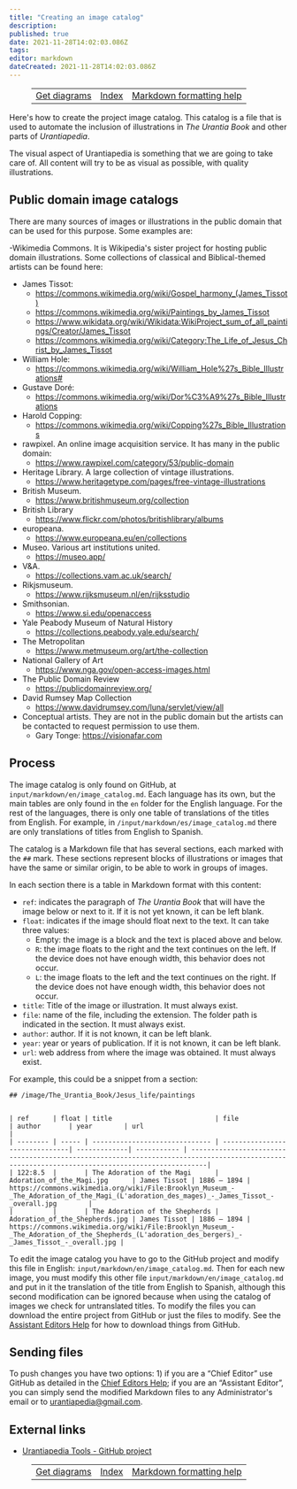 ```yaml
---
title: "Creating an image catalog"
description:
published: true
date: 2021-11-28T14:02:03.086Z
tags:
editor: markdown
dateCreated: 2021-11-28T14:02:03.086Z
---
```


<figure class="table chapter-navigator">
  <table>
    <tbody>
      <tr>
        <td><a href="/en/help/github_diagrams_markdown">Get diagrams</a></td>
        <td><a href="/en/help">Index</a></td>
        <td><a href="/en/help/markdown">Markdown formatting help</a></td>
      </tr>
    </tbody>
  </table>
</figure>

Here's how to create the project image catalog. This catalog is a file that is used to automate the inclusion of illustrations in *The Urantia Book* and other parts of *Urantiapedia*.

The visual aspect of Urantiapedia is something that we are going to take care of. All content will try to be as visual as possible, with quality illustrations.

## Public domain image catalogs

There are many sources of images or illustrations in the public domain that can be used for this purpose. Some examples are:

-Wikimedia Commons. It is Wikipedia's sister project for hosting public domain illustrations. Some collections of classical and Biblical-themed artists can be found here:
  - James Tissot:
    - https://commons.wikimedia.org/wiki/Gospel_harmony_(James_Tissot)
    - https://commons.wikimedia.org/wiki/Paintings_by_James_Tissot
    - https://www.wikidata.org/wiki/Wikidata:WikiProject_sum_of_all_paintings/Creator/James_Tissot
    - https://commons.wikimedia.org/wiki/Category:The_Life_of_Jesus_Christ_by_James_Tissot
  - William Hole:
    - https://commons.wikimedia.org/wiki/William_Hole%27s_Bible_Illustrations#
  - Gustave Doré:
    - https://commons.wikimedia.org/wiki/Dor%C3%A9%27s_Bible_Illustrations
  - Harold Copping:
    - https://commons.wikimedia.org/wiki/Copping%27s_Bible_Illustrations
- rawpixel. An online image acquisition service. It has many in the public domain:
  - https://www.rawpixel.com/category/53/public-domain
- Heritage Library. A large collection of vintage illustrations.
  - https://www.heritagetype.com/pages/free-vintage-illustrations
- British Museum.
  - https://www.britishmuseum.org/collection
- British Library
  - https://www.flickr.com/photos/britishlibrary/albums
- europeana.
  - https://www.europeana.eu/en/collections
- Museo. Various art institutions united.
  - https://museo.app/
- V&A.
  - https://collections.vam.ac.uk/search/
- Rikjsmuseum.
  - https://www.rijksmuseum.nl/en/rijksstudio
- Smithsonian.
  - https://www.si.edu/openaccess
- Yale Peabody Museum of Natural History
  - https://collections.peabody.yale.edu/search/
- The Metropolitan
  - https://www.metmuseum.org/art/the-collection
- National Gallery of Art
  - https://www.nga.gov/open-access-images.html
- The Public Domain Review
  - https://publicdomainreview.org/
- David Rumsey Map Collection
  - https://www.davidrumsey.com/luna/servlet/view/all
- Conceptual artists. They are not in the public domain but the artists can be contacted to request permission to use them.
  - Gary Tonge: https://visionafar.com

## Process

The image catalog is only found on GitHub, at `input/markdown/en/image_catalog.md`. Each language has its own, but the main tables are only found in the `en` folder for the English language. For the rest of the languages, there is only one table of translations of the titles from English. For example, in `/input/markdown/es/image_catalog.md` there are only translations of titles from English to Spanish.

The catalog is a Markdown file that has several sections, each marked with the `##` mark. These sections represent blocks of illustrations or images that have the same or similar origin, to be able to work in groups of images.

In each section there is a table in Markdown format with this content:
- `ref`: indicates the paragraph of _The Urantia Book_ that will have the image below or next to it. If it is not yet known, it can be left blank.
- `float`: indicates if the image should float next to the text. It can take three values:
  - Empty: the image is a block and the text is placed above and below.
  - `R`: the image floats to the right and the text continues on the left. If the device does not have enough width, this behavior does not occur.
  - `L`: the image floats to the left and the text continues on the right. If the device does not have enough width, this behavior does not occur.
- `title`: Title of the image or illustration. It must always exist.
- `file`: name of the file, including the extension. The folder path is indicated in the section. It must always exist.
- `author`: author. If it is not known, it can be left blank.
- `year`: year or years of publication. If it is not known, it can be left blank.
- `url`: web address from where the image was obtained. It must always exist.

For example, this could be a snippet from a section:

```
## /image/The_Urantia_Book/Jesus_life/paintings


| ref      | float | title                          | file                           | author       | year        | url                                                                                                                                             |
| -------- | ----- | ------------------------------ | -------------------------------| -------------| ----------- | ------------------------------------------------------------------------------------------------------------------------------------------------|
| 122:8.5  |       | The Adoration of the Magi      | Adoration_of_the_Magi.jpg      | James Tissot | 1886 – 1894 | https://commons.wikimedia.org/wiki/File:Brooklyn_Museum_-_The_Adoration_of_the_Magi_(L'adoration_des_mages)_-_James_Tissot_-_overall.jpg        |
|          |       | The Adoration of the Shepherds | Adoration_of_the_Shepherds.jpg | James Tissot | 1886 – 1894 | https://commons.wikimedia.org/wiki/File:Brooklyn_Museum_-_The_Adoration_of_the_Shepherds_(L'adoration_des_bergers)_-_James_Tissot_-_overall.jpg |
```

To edit the image catalog you have to go to the GitHub project and modify this file in English: `input/markdown/en/image_catalog.md`. Then for each new image, you must modify this other file `input/markdown/en/image_catalog.md` and put in it the translation of the title from English to Spanish, although this second modification can be ignored because when using the catalog of images we check for untranslated titles. To modify the files you can download the entire project from GitHub or just the files to modify. See the [Assistant Editors Help](/en/help/github_assistant) for how to download things from GitHub.

## Sending files

To push changes you have two options: 1) if you are a “Chief Editor” use GitHub as detailed in the [Chief Editors Help](/en/help/github); if you are an “Assistant Editor”, you can simply send the modified Markdown files to any Administrator's email or to urantiapedia@gmail.com.

## External links

- [Urantiapedia Tools - GitHub project](https://github.com/JanHerca/urantiapedia)

<figure class="table chapter-navigator">
  <table>
    <tbody>
      <tr>
        <td><a href="/en/help/github_diagrams_markdown">Get diagrams</a></td>
        <td><a href="/en/help">Index</a></td>
        <td><a href="/en/help/markdown">Markdown formatting help</a></td>
      </tr>
    </tbody>
  </table>
</figure>
